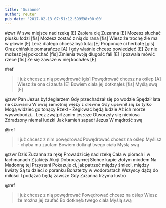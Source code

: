 ```yaml
---
title: 'Suzanne'
author: reuter
pub_date: '2017-02-13 07:51:12.599598+00:00'
---
```


#zwr
W swe miejsce nad rzeką [E]
Zabiera cię Zuzanna [E]
Możesz słuchać plusku łodzi [fis]
Możesz zostać z nią do rana [fis]
Wiesz że trochę źle ma w głowie [E]
Lecz dlatego chcesz być tutaj [E]
Proponuje ci herbatę [gis]
Oraz chińskie pomarańcze [A]
I gdy właśnie chcesz powiedzieć [E]
Że nie możesz jej pokochać [fis]
Zmienia twoją długość fali [E]
I pozwala mówić rzece [fis]
Że się zawsze w niej kochałeś [E]

#ref
>I już chcesz z nią powędrować [gis]
>Powędrować chcesz na oślep [A]
>Wiesz że ona ci zaufa [E]
>Bowiem ciała jej dotknąłeś [fis]
>Myślą swą [E]

@zwr
Pan Jezus był żeglarzem
Gdy przechadzał się po wodzie
Spędził lata na czuwaniu
W swej samotnej wieży z drewna
Gdy upewnił się że tylko
Mogą widzieć go tonący
Rzekł - Żeglować będą ludzie
Aż ich morze wyswobodzi...
Lecz zwątpił zanim jeszcze
Otworzyły się niebiosa
Zdradzony niemal ludzki
Jak kamień zapadł Jezus
W mądrość swą

@ref
>I już chcesz z nim powędrować
>Powędrować chcesz na oślep
>Myślisz - chyba mu zaufam
>Bowiem dotknął twego ciała
>Myślą swą

@zwr
Dziś Zuzanna za rękę
Prowadzi cię nad rzekę
Cała w piórach i w łachmanach
Z jakiejś Akcji Dobroczynnej
Słońce kapie złotym miodem
Na Madonnę tej Przystani
Pokazuje ci, jak patrzeć
między śmieci, między kwiaty
Są tu dzieci o poranku
Bohaterzy w wodorostach
Wszyscy dążą do miłości 
I podążać będą zawsze
Gdy Zuzanna trzyma lustro

@ref
>I już chcesz z nią powędrować
>Powędrować chcesz na oślep
>Wiesz że można jej zaufać
>Bo dotknęła twego ciała
>Myślą swą